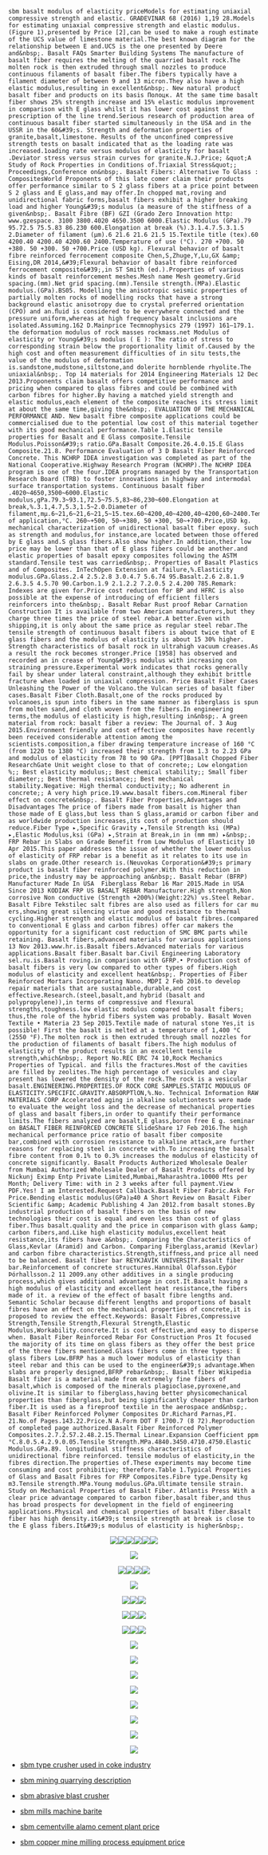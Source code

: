 
```
sbm basalt modulus of elasticity priceModels for estimating uniaxial compressive strength and elastic. GRAĐEVINAR 68 (2016) 1,19 28.Models for estimating uniaxial compressive strength and elastic modulus.(Figure 1),presented by Price [2],can be used to make a rough estimate of the UCS value of limestone material.The best known diagram for the relationship between E and.UCS is the one presented by Deere and&nbsp;. Basalt FAQs Smarter Building Systems The manufacture of basalt fiber requires the melting of the quarried basalt rock.The molten rock is then extruded through small nozzles to produce continuous filaments of basalt fiber.The fibers typically have a filament diameter of between 9 and 13 micron.They also have a high elastic modulus,resulting in excellent&nbsp;. New natural product basalt fiber and products on its basis Полоцк. At the same time basalt fiber shows 25% strength increase and 15% elastic modulus improvement in comparison with E glass whilst it has lower cost against the prescription of the line trend.Serious research of production area of continuous basalt fiber started simultaneously in the USA and in the USSR in the 60&#39;s. Strength and deformation properties of granite,basalt,limestone. Results of the unconfined compressive strength tests on basalt indicated that as the loading rate was increased.1oading rate versus modulus of elasticity for basalt .Deviator stress versus strain curves for granite.N.J.Price; &quot;A Study of Rock Properties in Conditions of.Triaxial Stress&quot;; Proceedings,Conference on&nbsp;. Basalt Fibers: Alternative To Glass : CompositesWorld Proponents of this late comer claim their products offer performance similar to S 2 glass fibers at a price point between S 2 glass and E glass,and may offer.In chopped mat,roving and unidirectional fabric forms,basalt fibers exhibit a higher breaking load and higher Young&#39;s modulus (a measure of the stiffness of a given&nbsp;. Basalt Fibre (BF) GZI (Grado Zero Innovation http: www.gzespace. 3100 3800.4020 4650.3500 6000.Elastic Modulus (GPa).79 95.72.5 75.5.83 86.230 600.Elongation at break (%).3.1.4.7.5.3.1.5 2.Diameter of filament (µm).6 21.6 21.6 21.5 15.Textile title (tex).60 4200.40 4200.40 4200.60 2400.Temperature of use (°C). 270 +700. 50 +380. 50 +300. 50 +700.Price (USD kg). Flexural behavior of basalt fibre reinforced ferrocement composite Chen,S,Zhuge,Y,Lu,GX &amp; Eising,DR 2014,&#39;Flexural behavior of basalt fibre reinforced ferrocement composite&#39;,in ST Smith (ed.).Properties of various kinds of basalt reinforcement meshes.Mesh name Mesh geometry.Grid spacing.(mm).Net grid spacing.(mm).Tensile strength.(MPa).Elastic modulus.(GPa).BS05. Modelling the anisotropic seismic properties of partially molten rocks of modelling rocks that have a strong background elastic anisotropy due to crystal preferred orientation (CPO) and an.ﬂuid is considered to be everywhere connected and the pressure uniform,whereas at high frequency basalt inclusions are isolated.Assuming.162 D.Mainprice Tecmnophysics 279 (1997) 161—179.1. the deformation modulus of rock masses rockmass.net Modulus of elasticity or Young&#39;s modulus ( E ): The ratio of stress to corresponding strain below the proportionality limit of.Caused by the high cost and often measurement difficulties of in situ tests,the value of the modulus of deformation is.sandstone,mudstone,siltstone,and dolerite hornblende rhyolite.The uniaxial&nbsp;. Top 14 materials for 2014 Engineering Materials 12 Dec 2013.Proponents claim basalt offers competitive performance and pricing when compared to glass fibres and could be combined with carbon fibres for higher.By having a matched yield strength and elastic modulus,each element of the composite reaches its stress limit at about the same time,giving the&nbsp;. EVALUATION OF THE MECHANICAL PERFORMANCE AND. New basalt fibre composite applications could be commercialised due to the potential low cost of this material together with its good mechanical performance.Table 1.Elastic tensile properties for Basalt and E Glass composite.Tensile Modulus.Poisson&#39;s ratio.GPa.Basalt Composite.26.4.0.15.E Glass Composite.21.8. Performance Evaluation of 3 D Basalt Fiber Reinforced Concrete. This NCHRP IDEA investigation was completed as part of the National Cooperative.Highway Research Program (NCHRP).The NCHRP IDEA program is one of the four.IDEA programs managed by the Transportation Research Board (TRB) to foster innovations in highway and intermodal surface transportation systems. Continuous basalt fiber .4020~4650,3500~6000.Elastic modulus,gPa.79.3~93.1,72.5~75.5,83~86,230~600.Elongation at break,%.3.1,4.7,5.3,1.5~2.0.Diameter of filament,mµ.6~21,6~21,6~21,5~15.tex.60~4200,40~4200,40~4200,60~2400.Temperature of application,°С. 260~+500, 50~+380, 50 +300, 50~+700.Price,USD kg. mechanical characterization of unidirectional basalt fiber epoxy. such as strength and modulus,for instance,are located between those offered by E glass and.S glass fibers.Also show higher.In addition,their low price may be lower than that of E glass fibers could be another.and elastic properties of basalt epoxy composites following the ASTM standard.Tensile test was carried&nbsp;. Properties of Basalt Plastics and of Composites. InTechOpen Extension at failure,%.Elasticity modulus.GPa.Glass.2.4 2.5.2.8 3.0.4.7 5.6.74 95.Basalt.2.6 2.8.1.9 2.6.3.5 4.5.70 90.Carbon.1.9 2.1.2.2 7.2.0.5 2.4.200 785.Remark: Indexes are given for.Price cost reduction for BP and HFRC is also possible at the expense of introducing of efficient fillers reinforcers into the&nbsp;. Basalt Rebar Rust proof Rebar Carnation Construction It is available from two American manufacturers,but they charge three times the price of steel rebar.A better.Even with shipping,it is only about the same price as regular steel rebar.The tensile strength of continuous basalt fibers is about twice that of E glass fibers and the modulus of elasticity is about 15 30% higher. Strength characteristics of basalt rock in ultrahigh vacuum creases.As a result the rock becomes stronger.Price [1958] has observed and recorded an in crease of Young&#39;s modulus with increasing con straining pressure.Experimental work indicates that rocks generally fail by shear under lateral constraint,although they exhibit brittle fracture when loaded in uniaxial compression. Price Basalt Fiber Cases Unleashing the Power of the Volcano.the Vulcan series of basalt fiber cases.Basalt Fiber Cloth.Basalt,one of the rocks produced by volcanoes,is spun into fibers in the same manner as fiberglass is spun from molten sand,and cloth woven from the fibers.In engineering terms,the modulus of elasticity is high,resulting in&nbsp;. A green material from rock: basalt fiber a review: The Journal of. 3 Aug 2015.Environment friendly and cost effective composites have recently been received considerable attention among the scientists.composition,a fiber drawing temperature increase of 160 °C (from 1220 to 1380 °C) increased their strength from 1.3 to 2.23 GPa and modulus of elasticity from 78 to 90 GPa. ‎[PPT]‎Basalt Chopped Fiber ResearchGate Unit weight close to that of concrete;; Low elongation %;; Best elasticity modulus;; Best chemical stability;; Small fiber diameter;; Best thermal resistance;; Best mechanical stability.Negative: High thermal conductivity;; No adherent in concrete;; A very high price.19.www.basalt fibers.com.Mineral fiber effect on concrete&nbsp;. Basalt Fiber Properties,Advantages and Disadvantages The price of fibers made from basalt is higher than those made of E glass,but less than S glass,aramid or carbon fiber and as worldwide production increases,its cost of production should reduce.Fiber Type ▸,Specific Gravity ▸,Tensile Strength ksi (MPa) ▸,Elastic Modulus,ksi (GPa) ▸,Strain at Break,in in (mm mm) ▸&nbsp;. FRP Rebar in Slabs on Grade Benefit from Low Modulus of Elasticity 10 Apr 2015.This paper addresses the issue of whether the lower modulus of elasticity of FRP rebar is a benefit as it relates to its use in slabs on grade.Other research is.(Neuvokas Corporation&#39;s primary product is basalt fiber reinforced polymer.With this reduction in price,the industry may be approaching an&nbsp;. Basalt Rebar (BFRP) Manufacturer Made In USA  Fiberglass Rebar 16 Mar 2015.Made in USA Since 2013 KODIAK FRP US BASALT REBAR Manufacturer.High strength,Non corrosive Non conductive (Strength +200%)(Weight:22%) vs.Steel Rebar. Basalt Fibre Tekstilec salt fibres are also used as fillers for car mu ers,showing great silencing virtue and good resistance to thermal cycling.Higher strength and elastic modulus of basalt fibres.(compared to conventional E glass and carbon fibres) offer car makers the opportunity for a significant cost reduction of SMC BMC parts while retaining. Basalt fibers,advanced materials for various applications 13 Nov 2013.www.hr.is.Basalt fibers.Advanced materials for various applications.Basalt fiber.Basalt bar.Civil Engineering Laboratory sel.ru.is.Basalt roving.in comparison with GFRP.• Production cost of basalt fibers is very low compared to other types of fibers.High modulus of elasticity and excellent heat&nbsp;. Properties of Fiber Reinforced Mortars Incorporating Nano. MDPI 2 Feb 2016.to develop repair materials that are sustainable,durable,and cost effective.Research.(steel,basalt,and hybrid (basalt and polypropylene)),in terms of compressive and flexural strengths,toughness.low elastic modulus compared to basalt fibers; thus,the role of the hybrid fibers system was probably. Basalt Woven Textile • Materia 23 Sep 2015.Textile made of natural stone Yes,it is possible! First the basalt is melted at a temperature of 1,400 °C (2550 °F).The molten rock is then extruded through small nozzles for the production of filaments of basalt fibers.The high modulus of elasticity of the product results in an excellent tensile strength,which&nbsp;. Report No.REC ERC 74 10,Rock Mechanics Properties of Typical. and fills the fractures.Most of the cavities are filled by zeolites.The high percentage of vesicules and clay present has lowered the density of the rock.The rock is a vesicular basalt.ENGINEERING.PROPERTIES.OF ROCK CORE SAMPLES.STATIC MODULUS OF ELASTICITY.SPECIFIC.GRAVITY.ABSORPTlON,%.No. Technical Information RAW MATERIALS CORP Accelerated aging in alkaline solution﻿tests were made to evaluate the weight loss and the decrease of mechanical properties of glass and basalt fibers,in order to quantify their performance limits.The fibers analyzed are basalt,E glass,boron free E g. seminar on BASALT FIBER REINFORCED CONCRETE SlideShare 17 Feb 2016.The high mechanical performance price ratio of basalt fiber composite bar,combined with corrosion resistance to alkaline attack,are further reasons for replacing steel in concrete with.To increasing the basalt fibre content from 0.1% to 0.3% increases the modulus of elasticity of concrete significantly. Basalt Products Authorized Wholesale Dealer from Mumbai Authorized Wholesale Dealer of Basalt Products offered by Nickunj Eximp Entp Private Limited,Mumbai,Maharashtra.10000 Mts per Month; Delivery Time: with in 2 3 weeks after full payment.View PDF.Yes! I am Interested.Request Callback.Basalt Fiber Fabric.Ask For Price.Bending elastic modulus(GPa)≥40 A Short Review on Basalt Fiber Scientific &amp; Academic Publishing 4 Jan 2012.from basalt stones.By industrial production of basalt fibers on the basis of new technologies their cost is equal and even less than cost of glass fiber.Thus basalt.quality and the price in comparison with glass &amp; carbon fibers,and.Like high elasticity modulus,excellent heat resistance,its fibers have a&nbsp;. Comparing the Characteristics of Glass,Kevlar (Aramid) and Carbon. Comparing Fiberglass,aramid (Kevlar) and carbon fibre characteristics.Strength,stiffness,and price all need to be balanced. Basalt fiber bar REYKJAVÍK UNIVERSITY.Basalt fiber bar.Reinforcement of concrete structures.Hannibal Ólafsson.Eyþór Þórhallsson.2 11 2009.any other additives in a single producing process,which gives additional advantage in cost.It.Basalt having a high modulus of elasticity and excellent heat resistance,the fibers made of it. a review of the effect of basalt fibre lengths and. Semantic Scholar because different lengths and proportions of basalt fibres have an effect on the mechanical properties of concrete,it is proposed to review the effect.Keywords: Basalt Fibres,Compressive Strength,Tensile Strength,Flexural Strength,Elastic Modulus,Workability.concrete.It is cost effective,and easy to disperse when. Basalt Fiber Reinforced Rebar For Construction Pros It focused the majority of its time on glass fibers as they offer the best price of the three fibers mentioned.Glass fibers come in three types: E glass fibers Low.BFRP has a much lower modulus of elasticity than steel rebar and this can be used to the engineer&#39;s advantage.When slabs are properly designed,BFRP rebar&nbsp;. Basalt fiber Wikipedia Basalt fiber is a material made from extremely fine fibers of basalt,which is composed of the minerals plagioclase,pyroxene,and olivine.It is similar to fiberglass,having better physicomechanical properties than fiberglass,but being significantly cheaper than carbon fiber.It is used as a fireproof textile in the aerospace and&nbsp;. Basalt Fiber Reinforced Polymer Composites Dr.Richard Parnas,PI. 21.No.of Pages.143.22.Price.N A.Form DOT F 1700.7 (8 72).Reproduction of completed page authorized.Basalt Fiber Reinforced Polymer Composites.2.7.2.57.2.48.2.15.Thermal Linear.Expansion Coefficient ppm °C.8.0.5.4.2.9.0.05.Tensile Strength.MPa.4840.3450.4710.4750.Elastic Modulus.GPa.89. longitudinal stiffness characteristics of unidirectional fibre reinforced. tensile modulus of elasticity,in the fibres direction.The properties of.These experiments may become time consuming and cost prohibitive; therefore.Table 1.Typical Properties of Glass and Basalt Fibres for FRP Composites.Fibre type.Density kg m3.Tensile strength.MPa.Young modulus.GPa.Ultimate tensile strain. Study on Mechanical Properties of Basalt Fiber. Atlantis Press With a clear price advantage compared to carbon fiber,basalt fiber,and thus has broad prospects for development in the field of engineering applications.Physical and chemical properties of basalt fiber.Basalt fiber has high density.it&#39;s tensile strength at break is close to the E glass fibers.It&#39;s modulus of elasticity is higher&nbsp;. 
```

<div align="center">
  
<a rel="nofollow" href="https://m.shibang-china.com?f=github&k=sbm+basalt+modulus+of+elasticity+price"><img src="https://static.shibang-china.com/en/l.png"></a><img src="https://static.shibang-china.com/en/hw.png"><a rel="nofollow" href="https://m.shibang-china.com/product/?f=github&k=sbm+basalt+modulus+of+elasticity+price"><img src="https://static.shibang-china.com/en/p.png"></a><a rel="nofollow" href="https://m.shibang-china.com/cases/?f=github&k=sbm+basalt+modulus+of+elasticity+price"><img src="https://static.shibang-china.com/en/c.png"></a><a rel="nofollow" href="https://m.shibang-china.com/news/?f=github&k=sbm+basalt+modulus+of+elasticity+price"><img src="https://static.shibang-china.com/en/n.png"></a><a rel="nofollow" href="https://m.shibang-china.com?f=github&k=sbm+basalt+modulus+of+elasticity+price"><img src="https://static.shibang-china.com/en/m.png"></a>

<a rel="nofollow" href="https://m.shibang-china.com/product/?f=github&k=sbm+basalt+modulus+of+elasticity+price"><img src="https://static.shibang-china.com/en/b.jpg"></a>
  
<a rel="nofollow" href="https://m.shibang-china.com/solution-aggregate.html?f=github&k=sbm+basalt+modulus+of+elasticity+price"><img src="https://static.shibang-china.com/en/a.jpg"></a><a rel="nofollow" href="https://m.shibang-china.com/solution-mine.html?f=github&k=sbm+basalt+modulus+of+elasticity+price"><img src="https://static.shibang-china.com/en/m.jpg"></a><a rel="nofollow" href="https://m.shibang-china.com/solution-mill.html?f=github&k=sbm+basalt+modulus+of+elasticity+price"><img src="https://static.shibang-china.com/en/g.jpg"></a><a rel="nofollow" href="https://m.shibang-china.com/solution-epc.html?f=github&k=sbm+basalt+modulus+of+elasticity+price"><img src="https://static.shibang-china.com/en/e.jpg"></a>

<a rel="nofollow" href="https://m.shibang-china.com/product/?f=github&k=sbm+basalt+modulus+of+elasticity+price"><img src="https://static.shibang-china.com/en/a-p.png"></a>

<a rel="nofollow" href="https://m.shibang-china.com/product/crusher/c6x.html?f=github&k=sbm+basalt+modulus+of+elasticity+price"><img src="https://static.shibang-china.com/en/j.jpg"></a><a rel="nofollow" href="https://m.shibang-china.com/product/crusher/ci5x.html?f=github&k=sbm+basalt+modulus+of+elasticity+price"><img src="https://static.shibang-china.com/en/i.jpg"></a><a rel="nofollow" href="https://m.shibang-china.com/product/crusher/hst.html?f=github&k=sbm+basalt+modulus+of+elasticity+price"><img src="https://static.shibang-china.com/en/c.jpg"></a>

<a rel="nofollow" href="https://m.shibang-china.com/product/mill/mtw.html?f=github&k=sbm+basalt+modulus+of+elasticity+price"><img src="https://static.shibang-china.com/en/mtw.jpg"></a><a rel="nofollow" href="https://m.shibang-china.com/product/mill/scm.html?f=github&k=sbm+basalt+modulus+of+elasticity+price"><img src="https://static.shibang-china.com/en/scm.jpg"></a><a rel="nofollow" href="https://m.shibang-china.com/product/mill/lm.html?f=github&k=sbm+basalt+modulus+of+elasticity+price"><img src="https://static.shibang-china.com/en/lm.jpg"></a>

<a rel="nofollow" href="https://m.shibang-china.com/product/sand/vsi6x.html?f=github&k=sbm+basalt+modulus+of+elasticity+price"><img src="https://static.shibang-china.com/en/6x.jpg"></a><a rel="nofollow" href="https://m.shibang-china.com/product/sand/vu.html?f=github&k=sbm+basalt+modulus+of+elasticity+price"><img src="https://static.shibang-china.com/en/vu.jpg"></a><a rel="nofollow" href="https://m.shibang-china.com/product/mobile/klun.html?f=github&k=sbm+basalt+modulus+of+elasticity+price"><img src="https://static.shibang-china.com/en/k.jpg"></a>

<a rel="nofollow" href="https://m.shibang-china.com/cases/?f=github&k=sbm+basalt+modulus+of+elasticity+price"><img src="https://static.shibang-china.com/en/case.png"></a>

<a rel="nofollow" href="https://m.shibang-china.com/cases/aggregate/202.html?f=github&k=sbm+basalt+modulus+of+elasticity+price"><img src="https://static.shibang-china.com/en/c-1.jpg"></a>

<a rel="nofollow" href="https://m.shibang-china.com/cases/aggregate/203.html?f=github&k=sbm+basalt+modulus+of+elasticity+price"><img src="https://static.shibang-china.com/en/c-2.jpg"></a>

<a rel="nofollow" href="https://m.shibang-china.com/cases/mill/123.html?f=github&k=sbm+basalt+modulus+of+elasticity+price"><img src="https://static.shibang-china.com/en/c-3.jpg"></a>

<a rel="nofollow" href="https://m.shibang-china.com/contact_us.html?f=github&k=sbm+basalt+modulus+of+elasticity+price"><img src="https://static.shibang-china.com/en/contact.png"></a>

<a rel="nofollow" href="https://swt.shibang-china.com/?f=github&k=sbm+basalt+modulus+of+elasticity+price"><img src="https://static.shibang-china.com/en/chat.png"></a>

<a rel="nofollow" href="https://whatsapp.shibangsoft.com/WhatsApp.php?f=github&k=sbm+basalt+modulus+of+elasticity+price"><img src="https://static.shibang-china.com/en/whatsapp.png"></a>

<a rel="nofollow" href="https://m.shibang-china.com/?f=github&k=sbm+basalt+modulus+of+elasticity+price"><img src="https://static.shibang-china.com/en/website.png"></a>

</div>


* [sbm type crusher used in coke industry](sbm%20type%20crusher%20used%20in%20coke%20industry.md)

* [sbm mining quarrying description](sbm%20mining%20quarrying%20description.md)

* [sbm abrasive blast crusher](sbm%20abrasive%20blast%20crusher.md)

* [sbm mills machine barite](sbm%20mills%20machine%20barite.md)

* [sbm cementville alamo cement plant price](sbm%20cementville%20alamo%20cement%20plant%20price.md)

* [sbm copper mine milling process equipment price](sbm%20copper%20mine%20milling%20process%20equipment%20price.md)